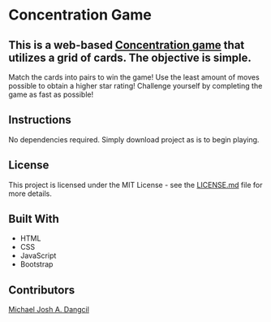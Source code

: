 # Concentration Game
This is a web-based [Concentration game](https://en.wikipedia.org/wiki/Concentration_(card_game)) that utilizes a grid of cards. The objective is simple.
---
Match the cards into pairs to win the game! Use the least amount of moves possible to obtain a higher star rating! Challenge yourself by completing the game as fast as possible!

## Instructions
No dependencies required. Simply download project as is to begin playing.

## License
This project is licensed under the MIT License - see the [LICENSE.md](https://github.com/MichaelJoshDangcil/Concentration-Game/blob/master/LICENSE) file for more details.

## Built With
+ HTML
+ CSS
+ JavaScript
+ Bootstrap

## Contributors
[Michael Josh A. Dangcil](https://github.com/MichaelJoshDangcil)